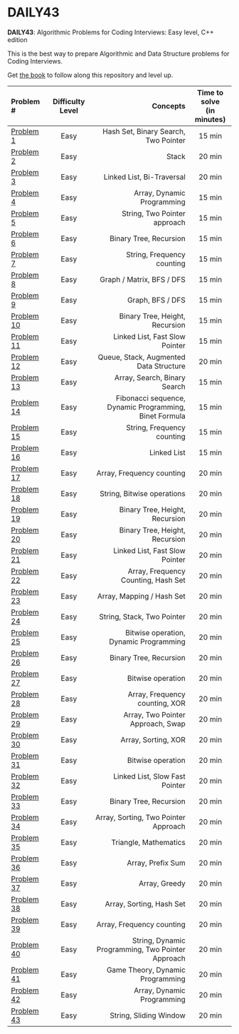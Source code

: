 # DAILY43

**DAILY43**: Algorithmic Problems for Coding Interviews: Easy level, C++ edition

This is the best way to prepare Algorithmic and Data Structure problems for Coding Interviews.

Get [the book](https://amzn.to/3zA2yze) to follow along this repository and level up.

| Problem # | Difficulty Level | Concepts | Time to solve<br>(in minutes) |
| :---         |     :---:      |          ---: | :---: |
| [Problem 1](/src/Problem-01) | Easy | Hash Set, Binary Search, Two Pointer | 15 min |
| [Problem 2](/src/Problem-02) | Easy | Stack | 20 min |
| [Problem 3](/src/Problem-03) | Easy | Linked List, Bi-Traversal | 20 min |
| [Problem 4](/src/Problem-04) | Easy | Array, Dynamic Programming | 15 min |
| [Problem 5](/src/Problem-05) | Easy | String, Two Pointer approach | 15 min |
| [Problem 6](/src/Problem-06) | Easy | Binary Tree, Recursion | 15 min |
| [Problem 7](/src/Problem-07) | Easy | String, Frequency counting | 15 min |
| [Problem 8](/src/Problem-08) | Easy | Graph / Matrix, BFS / DFS | 15 min |
| [Problem 9](/src/Problem-09) | Easy | Graph, BFS / DFS | 15 min |
| [Problem 10](/src/Problem-10) | Easy | Binary Tree, Height, Recursion | 15 min |
| [Problem 11](/src/Problem-11) | Easy | Linked List, Fast Slow Pointer | 15 min |
| [Problem 12](/src/Problem-12) | Easy | Queue, Stack, Augmented Data Structure | 20 min |
| [Problem 13](/src/Problem-13) | Easy | Array, Search, Binary Search | 15 min |
| [Problem 14](/src/Problem-14) | Easy | Fibonacci sequence, Dynamic Programming, Binet Formula | 15 min |
| [Problem 15](/src/Problem-15) | Easy | String, Frequency counting | 15 min |
| [Problem 16](/src/Problem-16) | Easy | Linked List | 15 min |
| [Problem 17](/src/Problem-17) | Easy | Array, Frequency counting | 20 min |
| [Problem 18](/src/Problem-18) | Easy | String, Bitwise operations | 20 min |
| [Problem 19](/src/Problem-19) | Easy | Binary Tree, Height, Recursion | 20 min |
| [Problem 20](/src/Problem-20) | Easy | Binary Tree, Height, Recursion | 20 min |
| [Problem 21](/src/Problem-21) | Easy | Linked List, Fast Slow Pointer | 20 min |
| [Problem 22](/src/Problem-22) | Easy | Array, Frequency Counting, Hash Set | 20 min |
| [Problem 23](/src/Problem-23) | Easy | Array, Mapping / Hash Set | 20 min |
| [Problem 24](/src/Problem-24) | Easy | String, Stack, Two Pointer  | 20 min |
| [Problem 25](/src/Problem-25) | Easy | Bitwise operation, Dynamic Programming | 20 min |
| [Problem 26](/src/Problem-26) | Easy | Binary Tree, Recursion | 20 min |
| [Problem 27](/src/Problem-27) | Easy | Bitwise operation | 20 min |
| [Problem 28](/src/Problem-28) | Easy | Array, Frequency counting, XOR | 20 min |
| [Problem 29](/src/Problem-29) | Easy | Array, Two Pointer Approach, Swap | 20 min |
| [Problem 30](/src/Problem-30) | Easy | Array, Sorting, XOR | 20 min |
| [Problem 31](/src/Problem-31) | Easy | Bitwise operation | 20 min |
| [Problem 32](/src/Problem-32) | Easy | Linked List, Slow Fast Pointer | 20 min |
| [Problem 33](/src/Problem-33) | Easy | Binary Tree, Recursion | 20 min |
| [Problem 34](/src/Problem-34) | Easy | Array, Sorting, Two Pointer Approach | 20 min |
| [Problem 35](/src/Problem-35) | Easy | Triangle, Mathematics | 20 min |
| [Problem 36](/src/Problem-36) | Easy | Array, Prefix Sum | 20 min |
| [Problem 37](/src/Problem-37) | Easy | Array, Greedy | 20 min |
| [Problem 38](/src/Problem-38) | Easy | Array, Sorting, Hash Set | 20 min |
| [Problem 39](/src/Problem-39) | Easy | Array, Frequency counting | 20 min |
| [Problem 40](/src/Problem-40) | Easy | String, Dynamic Programming, Two Pointer Approach | 20 min |
| [Problem 41](/src/Problem-41) | Easy | Game Theory, Dynamic Programming | 20 min |
| [Problem 42](/src/Problem-42) | Easy | Array, Dynamic Programming | 20 min |
| [Problem 43](/src/Problem-43) | Easy | String, Sliding Window | 20 min |
